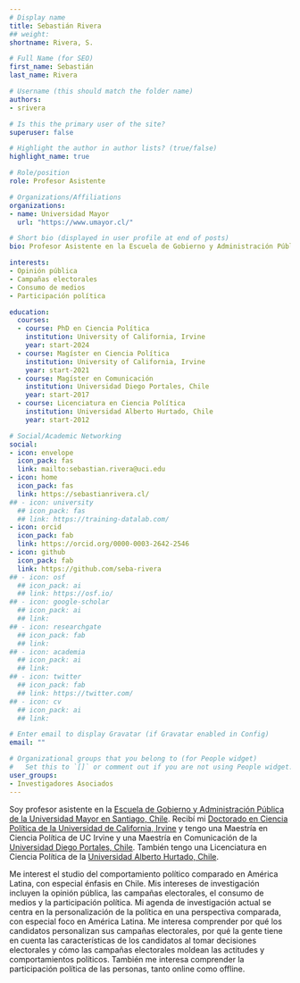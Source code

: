 ```yaml
---
# Display name
title: Sebastián Rivera
## weight: 
shortname: Rivera, S.

# Full Name (for SEO)
first_name: Sebastián
last_name: Rivera

# Username (this should match the folder name)
authors:
- srivera

# Is this the primary user of the site?
superuser: false

# Highlight the author in author lists? (true/false)
highlight_name: true

# Role/position
role: Profesor Asistente

# Organizations/Affiliations
organizations:
- name: Universidad Mayor
  url: "https://www.umayor.cl/"

# Short bio (displayed in user profile at end of posts)
bio: Profesor Asistente en la Escuela de Gobierno y Administración Pública de la Universidad Mayor, Chile. Investigador Asociado en Training Data Lab, Chile.

interests:
- Opinión pública
- Campañas electorales
- Consumo de medios
- Participación política

education:
  courses:
  - course: PhD en Ciencia Política
    institution: University of California, Irvine
    year: start-2024
  - course: Magíster en Ciencia Política
    institution: University of California, Irvine
    year: start-2021
  - course: Magíster en Comunicación
    institution: Universidad Diego Portales, Chile
    year: start-2017
  - course: Licenciatura en Ciencia Política
    institution: Universidad Alberto Hurtado, Chile
    year: start-2012

# Social/Academic Networking
social:
- icon: envelope
  icon_pack: fas
  link: mailto:sebastian.rivera@uci.edu
- icon: home
  icon_pack: fas
  link: https://sebastianrivera.cl/
## - icon: university
  ## icon_pack: fas
  ## link: https://training-datalab.com/
- icon: orcid
  icon_pack: fab
  link: https://orcid.org/0000-0003-2642-2546
- icon: github
  icon_pack: fab
  link: https://github.com/seba-rivera
## - icon: osf
  ## icon_pack: ai
  ## link: https://osf.io/
## - icon: google-scholar
  ## icon_pack: ai
  ## link: 
## - icon: researchgate
  ## icon_pack: fab
  ## link: 
## - icon: academia
  ## icon_pack: ai
  ## link: 
## - icon: twitter
  ## icon_pack: fab
  ## link: https://twitter.com/
## - icon: cv
  ## icon_pack: ai
  ## link: 

# Enter email to display Gravatar (if Gravatar enabled in Config)
email: ""

# Organizational groups that you belong to (for People widget)
#   Set this to `[]` or comment out if you are not using People widget.
user_groups:
- Investigadores Asociados
---
```


Soy profesor asistente en la [Escuela de Gobierno y Administración Pública de la Universidad Mayor en Santiago, Chile](https://www.umayor.cl/um/carreras/administracion-publica-santiago). Recibí mi [Doctorado en Ciencia Política de la Universidad de California, Irvine](https://www.polisci.uci.edu/) y tengo una Maestría en Ciencia Política de UC Irvine y una Maestría en Comunicación de la [Universidad Diego Portales, Chile](https://www.udp.cl/). También tengo una Licenciatura en Ciencia Política de la [Universidad Alberto Hurtado, Chile](https://www.uahurtado.cl/).

Me interest el studio del comportamiento político comparado en América Latina, con especial énfasis en Chile. Mis intereses de investigación incluyen la opinión pública, las campañas electorales, el consumo de medios y la participación política. Mi agenda de investigación actual se centra en la personalización de la política en una perspectiva comparada, con especial foco en América Latina. Me interesa comprender por qué los candidatos personalizan sus campañas electorales, por qué la gente tiene en cuenta las características de los candidatos al tomar decisiones electorales y cómo las campañas electorales moldean las actitudes y comportamientos políticos. También me interesa comprender la participación política de las personas, tanto online como offline.

